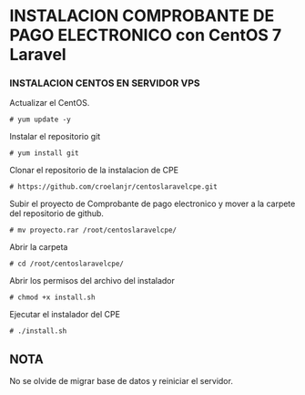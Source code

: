 # INSTALACION COMPROBANTE DE PAGO ELECTRONICO con CentOS 7 Laravel

### INSTALACION CENTOS EN SERVIDOR VPS

 Actualizar el CentOS.

	# yum update -y
	
 Instalar el repositorio git

	# yum install git
 	
 
 Clonar el repositorio de la instalacion de CPE
 
 	# https://github.com/croelanjr/centoslaravelcpe.git
 	
 Subir el proyecto de Comprobante de pago electronico y mover a la carpete del repositorio de github.
 
 	# mv proyecto.rar /root/centoslaravelcpe/
 
 Abrir la carpeta
 
 	# cd /root/centoslaravelcpe/
 	
 Abrir los permisos del archivo del instalador
 
 	# chmod +x install.sh
 	
 Ejecutar el instalador del CPE
 
 	# ./install.sh

## NOTA
 
 No se olvide de migrar base de datos y reiniciar el servidor.
	

 	
 	
 	
 
